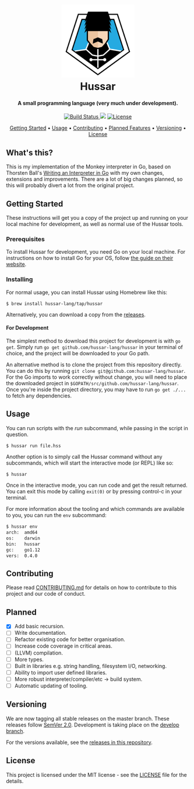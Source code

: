<h1 align="center">
  <br>
  <a href="https://www.hussar.io"><img src="assets/hussar.png" alt="Hussar Logo" width="200"></a>
  <br>
  Hussar
  <br>
</h1>

<h4 align="center">A small programming language (very much under development).</h4>

<p align="center">
  <a href="https://travis-ci.org/hussar-lang/hussar">
    <img src="https://travis-ci.org/hussar-lang/hussar.svg?branch=develop"
         alt="Build Status">
  </a>
  <a href="https://codeclimate.com/github/hussar-lang/hussar/maintainability"><img src="https://api.codeclimate.com/v1/badges/7f5869af27d7d9ecf476/maintainability" /></a>
  <a href="https://opensource.org/licenses/mit-license.php">
    <img src="https://badges.frapsoft.com/os/mit/mit.svg?v=103"
         alt="License">
  </a>
</p>

<p align="center">
  <!--<a href="#key-features">Key Features</a> •-->
  <a href="#getting-started">Getting Started</a> •
  <a href="#usage">Usage</a> •
  <a href="#contributing">Contributing</a> •
  <a href="#planned">Planned Features</a> •
  <a href="#versioning">Versioning</a> •
  <a href="#license">License</a>
</p>

## What's this?

This is my implementation of the Monkey interpreter in Go, based on Thorsten Ball's [Writing an Interpreter in Go](https://interpreterbook.com/) with my own changes, extensions and improvements. There are a lot of big changes planned, so this will probably divert a lot from the original project.

## Getting Started

These instructions will get you a copy of the project up and running on your local machine for development, as well as normal use of the Hussar tools.

### Prerequisites

To install Hussar for development, you need Go on your local machine. For instructions on how to install Go for your OS, follow [the guide on their website](https://golang.org/doc/install).

### Installing

For normal usage, you can install Hussar using Homebrew like this:

```console
$ brew install hussar-lang/tap/hussar
```

Alternatively, you can download a copy from the [releases](https://github.com/hussar-lang/hussar/releases).

#### For Development

The simplest method to download this project for development is with `go get`. Simply run `go get github.com/hussar-lang/hussar` in your terminal of choice, and the project will be downloaded to your Go path.

An alternative method is to clone the project from this repository directly. You can do this by running `git clone git@github.com:hussar-lang/hussar`. For the Go imports to work correctly without change, you will need to place the downloaded project in `$GOPATH/src/github.com/hussar-lang/hussar`. Once you're inside the project directory, you may have to run `go get ./...` to fetch any dependencies.

<!--If you only need the Hussar tools, without the code, you will soon be able to download and install it simply by executing `curl get.hussar.io | sh`, which will ask you for several options and install the right version automatically. -- shhhh, this is coming soon!  -->

## Usage

You can run scripts with the _run_ subcommand, while passing in the script in question.

```console
$ hussar run file.hss
```

Another option is to simply call the Hussar command without any subcommands, which will start the interactive mode (or REPL) like so:

```console
$ hussar
```

Once in the interactive mode, you can run code and get the result returned. You can exit this mode by calling `exit(0)` or by pressing control-c in your terminal.

For more information about the tooling and which commands are available to you, you can run the `env` subcommand:

```console
$ hussar env
arch:  amd64
os:    darwin
bin:   hussar
gc:    go1.12
vers:  0.4.0
```

## Contributing

Please read [CONTRIBUTING.md](.github/CONTRIBUTING.md) for details on how to contribute to this project and our code of conduct.

## Planned

- [x] Add basic recursion.
- [ ] Write documentation.
- [ ] Refactor existing code for better organisation.
- [ ] Increase code coverage in critical areas.
- [ ] (LLVM) compilation.
- [ ] More types.
- [ ] Built in libraries e.g. string handling, filesystem I/O, networking.
- [ ] Ability to import user defined libraries.
- [ ] More robust interpreter/compiler/etc -> build system.
- [ ] Automatic updating of tooling.

## Versioning

We are now tagging all stable releases on the master branch. These releases follow [SemVer 2.0](https://semver.org/spec/v2.0.0.html). Development is taking place on the [develop branch](https://github.com/hussar-lang/hussar/tree/develop).

For the versions available, see the [releases in this repository](https://github.com/hussar-lang/hussar/releases).

## License

This project is licensed under the MIT license - see the [LICENSE](LICENSE) file for the details.
